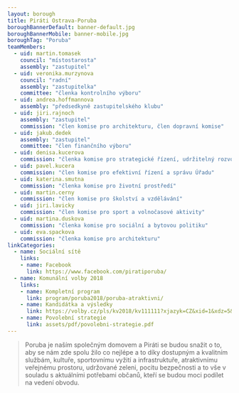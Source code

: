 ```yaml
---
layout: borough
title: Piráti Ostrava-Poruba
boroughBannerDefault: banner-default.jpg
boroughBannerMobile: banner-mobile.jpg
boroughTag: "Poruba"
teamMembers:
  - uid: martin.tomasek
    council: "místostarosta"
    assembly: "zastupitel"
  - uid: veronika.murzynova
    council: "radní"
    assembly: "zastupitelka"
    committee: "členka kontrolního výboru"
  - uid: andrea.hoffmannova
    assembly: "předsedkyně zastupitelského klubu"
  - uid: jiri.rajnoch
    assembly: "zastupitel"
    commission: "člen komise pro architekturu, člen dopravní komise"
  - uid: jakub.dedek
    assembly: "zastupitel"
    committee: "člen finančního výboru"
  - uid: denisa.kucerova
    commission: "členka komise pro strategické řízení, udržitelný rozvoj a MA21"
  - uid: pavel.kucera
    commission: "člen komise pro efektivní řízení a správu Úřadu"
  - uid: katerina.smutna
    commission: "členka komise pro životní prostředí"
  - uid: martin.cerny
    commission: "člen komise pro školství a vzdělávání"
  - uid: jiri.lavicky
    commission: "člen komise pro sport a volnočasové aktivity"
  - uid: martina.duskova
    commission: "členka komise pro sociální a bytovou politiku"
  - uid: eva.spackova
    commission: "členka komise pro architekturu"
linkCategories:
  - name: Sociální sítě
    links:
    - name: Facebook
      link: https://www.facebook.com/piratiporuba/
  - name: Komunální volby 2018
    links:
    - name: Kompletní program
      link: program/poruba2018/poruba-atraktivni/
    - name: Kandidátka a výsledky
      link: https://volby.cz/pls/kv2018/kv111111?xjazyk=CZ&xid=1&xdz=5&xnumnuts=8106&xobec=546224&xstrana=720&xstat=0&xvyber=0
    - name: Povolební strategie
      link: assets/pdf/povolebni-strategie.pdf
---
```


> Poruba je naším společným domovem a Piráti se budou snažit o to, aby se nám zde spolu žilo co nejlépe a to díky dostupným a kvalitním službám, kultuře, sportovnímu vyžití a infrastruktuře, atraktivnímu veřejnému prostoru, udržované zeleni, pocitu bezpečnosti a to vše v souladu s aktuálními potřebami občanů, kteří se budou moci podílet na vedení obvodu.

<!-- <section class="o-section o-section--spaceBot">
  <div class="o-section-inner">
    <div class="o-section-block">
      <div class="c-BasicPage">
        <div class="c-BasicPage-content" style="margin: auto; max-width: 900px;">
          {% assign program = site.program | where: "campaignCategoryUid","poruba2018" | sort: 'order' %}
          <div class="row small-up-3 medium-up-5 large-up-5">
            {% for item in program %}
              <div class="column column-block">
                <a href="{{ item.url | relative_url }}">
                  <img class="program-icon" src="{{ item.img | prepend: 'assets/img/' | relative_url }}" alt="{{item.shortTitle}}" />
                  <center>
                    <h6>{{item.shortTitle}}</h6>
                  </center>
                </a>
              </div>
            {% endfor %}
          </div>
        </div>
      </div>
    </div>
  </div>
</section> -->

